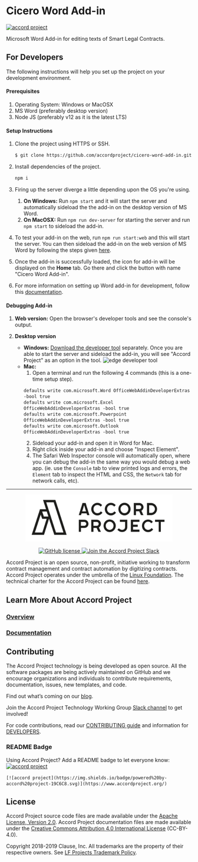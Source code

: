 # Cicero Word Add-in

[![accord project](https://img.shields.io/badge/powered%20by-accord%20project-19C6C8.svg)](https://www.accordproject.org/)

Microsoft Word Add-in for editing texts of Smart Legal Contracts.

## For Developers

The following instructions will help you set up the project on your development
environment.

#### Prerequisites

1. Operating System: Windows or MacOSX
2. MS Word (preferably desktop version)
3. Node JS (preferably v12 as it is the latest LTS)

#### Setup Instructions

1. Clone the project using HTTPS or SSH.
    ```bash
    $ git clone https://github.com/accordproject/cicero-word-add-in.git
    ```

2. Install dependencies of the project.
    ```bash
    npm i
    ```

3. Firing up the server diverge a little depending upon the OS you're using.
    1. **On Windows:** Run `npm start` and it will start the server and
       automatically sideload the the add-in on the desktop version of MS Word.
    2. **On MacOSX:** Run `npm run dev-server` for starting the server and run
     `npm start` to sideload the add-in.

4. To test your add-in on the web, run `npm run start:web` and this will start
   the server. You can then sideload the add-in on the web version of MS Word
   by following the steps given [here](https://docs.microsoft.com/en-us/office/dev/add-ins/testing/sideload-office-add-ins-for-testing#sideload-an-office-add-in-in-office-on-the-web).

5. Once the add-in is successfully loaded, the icon for add-in will be displayed
   on the **Home** tab. Go there and click the button with name
   "Cicero Word Add-in".

6. For more information on setting up Word add-in for development, follow this
   [documentation](https://docs.microsoft.com/en-us/office/dev/add-ins/quickstarts/word-quickstart).

#### Debugging Add-in

1. **Web version:** Open the browser's developer tools and see the console's
   output.

2. **Desktop version**
   -  **Windows:** [Download the developer tool](https://www.microsoft.com/en-us/p/microsoft-edge-devtools-preview/9mzbfrmz0mnj?activetab=pivot:overviewtab)
   separately. Once you are able to start the server and sideload the add-in,
   you will see "Accord Project" as an option in the tool.
   ![edge developer tool](readme_assets/devtool.png)
   -  **Mac:**
      1. Open a terminal and run the following 4 commands (this is a one-time setup step).
      ```
      defaults write com.microsoft.Word OfficeWebAddinDeveloperExtras -bool true
      defaults write com.microsoft.Excel OfficeWebAddinDeveloperExtras -bool true
      defaults write com.microsoft.Powerpoint OfficeWebAddinDeveloperExtras -bool true
      defaults write com.microsoft.Outlook OfficeWebAddinDeveloperExtras -bool true
      ```
      2. Sideload your add-in and open it in Word for Mac.
      3. Right click inside your add-in and choose "Inspect Element".
      4. The Safari Web Inspector console will automatically open, where you can
         debug the add-in the same way you would debug a web app. (ie. use the
         `Console` tab to view printed logs and errors, the `Element` tab to
         inspect the HTML and CSS, the `Network` tab for network calls, etc).
 
---

<p align="center">
  <a href="https://www.accordproject.org/">
    <img src="assets/APLogo.png" alt="Accord Project Logo" width="400" />
  </a>
</p>

<p align="center">
  <a href="./LICENSE">
    <img src="https://img.shields.io/github/license/accordproject/cicero?color=bright-green" alt="GitHub license">
  </a>
  <a href="https://accord-project-slack-signup.herokuapp.com/">
    <img src="https://img.shields.io/badge/Accord%20Project-Join%20Slack-blue" alt="Join the Accord Project Slack"/>
  </a>
</p>

Accord Project is an open source, non-profit, initiative working to transform contract management and contract automation by digitizing contracts. Accord Project operates under the umbrella of the [Linux Foundation][linuxfound]. The technical charter for the Accord Project can be found [here][charter].

## Learn More About Accord Project

### [Overview][apmain]

### [Documentation][apdoc]

## Contributing

The Accord Project technology is being developed as open source. All the software packages are being actively maintained on GitHub and we encourage organizations and individuals to contribute requirements, documentation, issues, new templates, and code.

Find out what’s coming on our [blog][apblog].

Join the Accord Project Technology Working Group [Slack channel][apslack] to get involved!

For code contributions, read our [CONTRIBUTING guide][contributing] and information for [DEVELOPERS][developers].

### README Badge

Using Accord Project? Add a README badge to let everyone know: [![accord project](https://img.shields.io/badge/powered%20by-accord%20project-19C6C8.svg)](https://www.accordproject.org/)

```
[![accord project](https://img.shields.io/badge/powered%20by-accord%20project-19C6C8.svg)](https://www.accordproject.org/)
```

## License <a name="license"></a>

Accord Project source code files are made available under the [Apache License, Version 2.0][apache].
Accord Project documentation files are made available under the [Creative Commons Attribution 4.0 International License][creativecommons] (CC-BY-4.0).

Copyright 2018-2019 Clause, Inc. All trademarks are the property of their respective owners. See [LF Projects Trademark Policy](https://lfprojects.org/policies/trademark-policy/).

[linuxfound]: https://www.linuxfoundation.org
[charter]: https://github.com/accordproject/governance/blob/master/accord-project-technical-charter.md
[apmain]: https://accordproject.org/ 
[apblog]: https://medium.com/@accordhq
[apdoc]: https://docs.accordproject.org/
[apslack]: https://accord-project-slack-signup.herokuapp.com

[contributing]: https://github.com/accordproject/cicero-word-add-in/blob/master/CONTRIBUTING.md
[developers]: https://github.com/accordproject/cicero-word-add-in/blob/master/DEVELOPERS.md

[apache]: https://github.com/accordproject/cicero-word-add-in/blob/master/LICENSE
[creativecommons]: http://creativecommons.org/licenses/by/4.0/